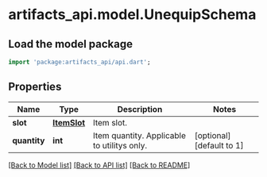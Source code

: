 # artifacts_api.model.UnequipSchema

## Load the model package
```dart
import 'package:artifacts_api/api.dart';
```

## Properties
Name | Type | Description | Notes
------------ | ------------- | ------------- | -------------
**slot** | [**ItemSlot**](ItemSlot.md) | Item slot. | 
**quantity** | **int** | Item quantity. Applicable to utilitys only. | [optional] [default to 1]

[[Back to Model list]](../README.md#documentation-for-models) [[Back to API list]](../README.md#documentation-for-api-endpoints) [[Back to README]](../README.md)


